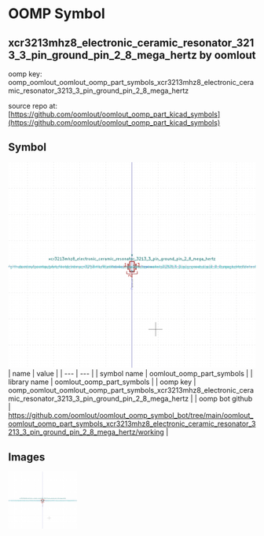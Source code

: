 # OOMP Symbol  
## xcr3213mhz8_electronic_ceramic_resonator_3213_3_pin_ground_pin_2_8_mega_hertz  by oomlout  
  
oomp key: oomp_oomlout_oomlout_oomp_part_symbols_xcr3213mhz8_electronic_ceramic_resonator_3213_3_pin_ground_pin_2_8_mega_hertz  
  
source repo at: [https://github.com/oomlout/oomlout_oomp_part_kicad_symbols](https://github.com/oomlout/oomlout_oomp_part_kicad_symbols)  
## Symbol  
  
[![working.png](working_600.png)](working.png)  
| name | value | 
| --- | --- | 
| symbol name | oomlout_oomp_part_symbols | 
| library name | oomlout_oomp_part_symbols | 
| oomp key | oomp_oomlout_oomlout_oomp_part_symbols_xcr3213mhz8_electronic_ceramic_resonator_3213_3_pin_ground_pin_2_8_mega_hertz | 
| oomp bot github | https://github.com/oomlout/oomlout_oomp_symbol_bot/tree/main/oomlout_oomlout_oomp_part_symbols_xcr3213mhz8_electronic_ceramic_resonator_3213_3_pin_ground_pin_2_8_mega_hertz/working | 
## Images  
  
[![working.png](working_140.png)](working.png)  

